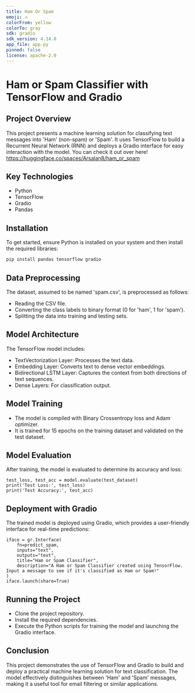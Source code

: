 ```yaml
---
title: Ham Or Spam
emoji: 🔥
colorFrom: yellow
colorTo: gray
sdk: gradio
sdk_version: 4.14.0
app_file: app.py
pinned: false
license: apache-2.0
---
```


# Ham or Spam Classifier with TensorFlow and Gradio

## Project Overview
This project presents a machine learning solution for classifying text messages into 'Ham' (non-spam) or 'Spam'. It uses TensorFlow to build a Recurrent Neural Network (RNN) and deploys a Gradio interface for easy interaction with the model. You can check it out over here! https://huggingface.co/spaces/Arsalan8/ham_or_spam

## Key Technologies
- Python
- TensorFlow
- Gradio
- Pandas

## Installation
To get started, ensure Python is installed on your system and then install the required libraries:
```bash
pip install pandas tensorflow gradio
```

## Data Preprocessing
The dataset, assumed to be named 'spam.csv', is preprocessed as follows:
- Reading the CSV file.
- Converting the class labels to binary format (0 for 'ham', 1 for 'spam').
- Splitting the data into training and testing sets.

## Model Architecture
The TensorFlow model includes:
- TextVectorization Layer: Processes the text data.
- Embedding Layer: Converts text to dense vector embeddings.
- Bidirectional LSTM Layer: Captures the context from both directions of text sequences.
- Dense Layers: For classification output.

## Model Training
- The model is compiled with Binary Crossentropy loss and Adam optimizer.
- It is trained for 15 epochs on the training dataset and validated on the test dataset.

## Model Evaluation
After training, the model is evaluated to determine its accuracy and loss:
```
test_loss, test_acc = model.evaluate(test_dataset)
print('Test Loss:', test_loss)
print('Test Accuracy:', test_acc)
```

## Deployment with Gradio
The trained model is deployed using Gradio, which provides a user-friendly interface for real-time predictions:
```
iface = gr.Interface(
    fn=predict_spam, 
    inputs="text", 
    outputs="text",
    title="Ham or Spam Classifier",
    description="A Ham or Spam Classifier created using TensorFlow. Input a message to see if it's classified as Ham or Spam!"
)
iface.launch(share=True)
```

## Running the Project
- Clone the project repository.
- Install the required dependencies.
- Execute the Python scripts for training the model and launching the Gradio interface.

## Conclusion
This project demonstrates the use of TensorFlow and Gradio to build and deploy a practical machine learning solution for text classification. The model effectively distinguishes between 'Ham' and 'Spam' messages, making it a useful tool for email filtering or similar applications.


